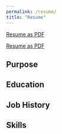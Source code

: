 ```yaml
---
permalink: /resume/
title: "Resume"
---
```


[Resume as PDF](https://nanatuffour.github.io/personal-e-portfolio/assets/current-resume.pdf)

[Resume as PDF](https://nanatuffour.github.io/personal-e-portfolio/assets/latex-resume.pdf)

## Purpose

## Education

## Job History

## Skills